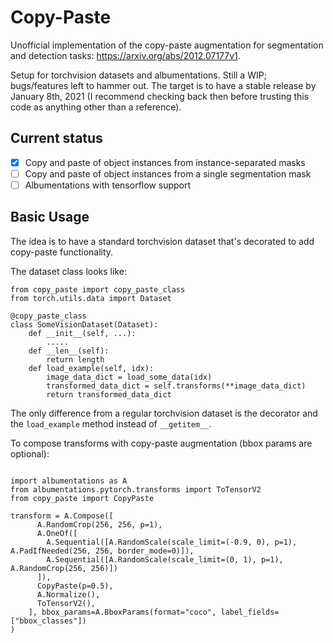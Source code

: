 # Copy-Paste
Unofficial implementation of the copy-paste augmentation for segmentation and detection tasks:
https://arxiv.org/abs/2012.07177v1.

Setup for torchvision datasets and albumentations. Still a WIP; bugs/features left to hammer out. The target is to have a stable release by January 8th, 2021 (I recommend checking back then before trusting this code as anything other than a reference).

## Current status
- [x] Copy and paste of object instances from instance-separated masks
- [ ] Copy and paste of object instances from a single segmentation mask
- [ ] Albumentations with tensorflow support

## Basic Usage

The idea is to have a standard torchvision dataset that's decorated to add copy-paste functionality.

The dataset class looks like:
```
from copy_paste import copy_paste_class
from torch.utils.data import Dataset

@copy_paste_class
class SomeVisionDataset(Dataset):
    def __init__(self, ...):
        .....
    def __len__(self):
        return length
    def load_example(self, idx):
        image_data_dict = load_some_data(idx)
        transformed_data_dict = self.transforms(**image_data_dict)
        return transformed_data_dict

```
The only difference from a regular torchvision dataset is the decorator and the ```load_example``` method
instead of ```__getitem__```.

To compose transforms with copy-paste augmentation (bbox params are optional):
```

import albumentations as A
from albumentations.pytorch.transforms import ToTensorV2
from copy_paste import CopyPaste

transform = A.Compose([
      A.RandomCrop(256, 256, p=1),
      A.OneOf([
        A.Sequential([A.RandomScale(scale_limit=(-0.9, 0), p=1), A.PadIfNeeded(256, 256, border_mode=0)]),
        A.Sequential([A.RandomScale(scale_limit=(0, 1), p=1), A.RandomCrop(256, 256)])
      ]),
      CopyPaste(p=0.5),
      A.Normalize(),
      ToTensorV2(),
    ], bbox_params=A.BboxParams(format="coco", label_fields=["bbox_classes"])
)
```
